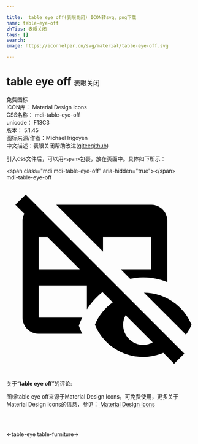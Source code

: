 ```yaml
---

title:  table eye off(表眼关闭) ICON转svg、png下载
name: table-eye-off
zhTips: 表眼关闭
tags: []
search: 
image: https://iconhelper.cn/svg/material/table-eye-off.svg

---
```


# table eye off  <small style="font-size: 60%;font-weight: 100">表眼关闭</small>


<div class="detail-page">
<p>
<span><span class="badge-success badge">免费图标</span> </span>
<br/>
<span>
ICON库：
<span class="badge-secondary badge">Material Design Icons</span> 
</span>
<br/>
<span>
CSS名称：
<span class="badge-secondary badge">mdi-table-eye-off</span> 
</span>
<br/>
<span>
unicode：
<span class="badge-secondary badge">F13C3</span> 
<copy-btn content='F13C3' btn-title=""></copy-btn>
<copy-btn :content='String.fromCodePoint(parseInt("F13C3", 16))' btn-title="复制U"></copy-btn>
</span>
<br/>
<span>
版本：
<span class="badge-secondary badge">5.1.45</span> 
</span>
<br/>
<span>图标来源/作者：<span class="badge-light badge">Michael Irigoyen</span></span> 
<br/>
<span class="zh-detail">中文描述：<span class="badge-primary badge">表眼关闭</span><span class="help-link"><span>帮助改进</span>(<a href="https://gitee.com/liuwave/icon-helper/edit/master/json/material/table-eye-off.json" target="_blank" rel="noopener noreferrer">gitee</a><a href="https://github.com/liuwave/icon-helper/edit/master/json/material/table-eye-off.json" target="_blank" rel="noopener noreferrer">github</a></span>)</span><br/>
</p>
</div>
<div class="alert alert-dark">
  <i class="mdi mdi-table-eye-off mdi-48px"></i>
  <i class="mdi mdi-table-eye-off mdi-36px"></i>
  <i class="mdi mdi-table-eye-off mdi-24px"></i>
  <i class="mdi mdi-table-eye-off mdi-18px"></i>
</div>
<div>
  <p>引入css文件后，可以用<code>&lt;span&gt;</code>包裹，放在页面中。具体如下所示：    
  </p>
  <div class="alert alert-primary" style="font-size: 14px">
    &lt;span class="mdi mdi-table-eye-off" aria-hidden="true"&gt;&lt;/span&gt;
    <copy-btn content='<span class="mdi mdi-table-eye-off" aria-hidden="true"></span>'></copy-btn>
  </div>
  <div class="alert alert-secondary">
    <i class="mdi mdi-table-eye-off"
    style="font-size: 24px"
    aria-hidden="true"></i> mdi-table-eye-off
    <copy-btn content="mdi-table-eye-off" btn-title="复制图标名称"></copy-btn>
  </div>
</div>
<div id="svg" class="svg-wrap">
<svg xmlns="http://www.w3.org/2000/svg" viewBox="0 0 24 24"><path d="M12 8.8L6.2 3H18C19.1 3 20 3.9 20 5V12.59C19.07 12.21 18.06 12 17 12C16.45 12 15.91 12.07 15.38 12.18L14.2 11H18V7H12V8.8M17.09 13.89L22.31 19.11C22.58 18.73 22.82 18.32 23 17.88C22.07 15.57 19.78 13.92 17.09 13.89M22.11 21.46L20.84 22.73L19.5 21.37C18.71 21.69 17.88 21.88 17 21.88C14.27 21.88 11.94 20.22 11 17.88C11.45 16.76 12.23 15.8 13.21 15.1L11.93 13.82C11.19 14.42 10.53 15.14 10 15.97V13H4V17H9.42C9.26 17.32 9.12 17.66 9 18C9.12 18.34 9.26 18.68 9.42 19H4C2.9 19 2 18.1 2 17V5C2 4.68 2.08 4.38 2.22 4.11L1.11 3L2.39 1.73L22.11 21.46M9.11 11L5.11 7H4V11H9.11M18.18 20.07L14.81 16.7C14.61 17.05 14.5 17.45 14.5 17.88C14.5 19.26 15.62 20.38 17 20.38C17.43 20.38 17.83 20.27 18.18 20.07Z" /></svg>
</div>
<detail full-name='mdi-table-eye-off'></detail>
<div class="icon-detail__container">
<p>关于“<b>table eye off</b>”的评论:</p>
</div>
<Vssue title="关于“table eye off”的评论" />    
<div><p>图标table eye off来源于Material Design Icons，可免费使用，更多关于 Material Design Icons的信息，参见：<a target="_blank" href="https://iconhelper.cn/material.html"> Material Design Icons</a>
</p></div>

<div style="padding:2rem 0 " class="page-nav"><p class="inner"><span class="prev">←<router-link to="/icon/table-eye.html">table-eye</router-link></span> <span class="next"><router-link to="/icon/table-furniture.html">table-furniture</router-link>→</span></p></div>

